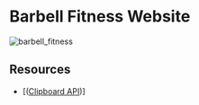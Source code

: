 # Barbell Fitness Website
![barbell_fitness](https://github.com/user-attachments/assets/a7c743f7-95f7-4d70-ad22-82a4c5b79763)


## Resources
* [([Clipboard API](https://developer.mozilla.org/en-US/docs/Web/API/Clipboard_API))]

